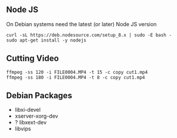 ## Node JS

On Debian systems need the latest (or later) Node JS version

```
curl -sL https://deb.nodesource.com/setup_8.x | sudo -E bash -
sudo apt-get install -y nodejs
```
## Cutting Video

    ffmpeg -ss 120 -i FILE0004.MP4 -t 15 -c copy cut1.mp4
    ffmpeg -ss 180 -i FILE0004.MP4 -t 8 -c copy cut1.mp4

## Debian Packages

- libxi-devel
- xserver-xorg-dev
- ? libxext-dev
- libvips


